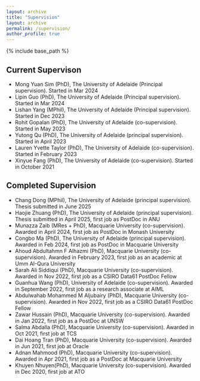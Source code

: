 ```yaml
---
layout: archive
title: "Supervision"
layout: archive
permalink: /supervision/
author_profile: true
---
```


{% include base_path %}


## Current Supervison
- Mong Yuan Sim (PhD), The University of Adelaide (Principal supervision). Started in Mar 2024
- Lipin Guo (PhD), The University of Adelaide (Principal supervision). Started in Mar 2024
- Lishan Yang (MPhil), The University of Adelaide (Principal supervision). Started in Dec 2023
- Rohit Gopalan (PhD), The University of Adelaide (co-supervision). Started in May 2023
- Yutong Qu (PhD), The University of Adelaide (principal supervision). Started in April 2023
- Lauren Yvette Taylor (PhD), The University of Adelaide (co-supervision). Started in February 2023
- Xinyue Fang (PhD), The University of Adelaide (co-supervision). Started in October 2021

## Completed Supervision
- Chang Dong (MPhil), The University of Adelaide (principal supervision). Thesis submitted in June 2025
- Haojie Zhuang (PhD), The University of Adelaide (principal supervision). Thesis submitted in April 2025, first job as PostDoc in ANU
- Munazza Zaib (MRes + PhD), Macquarie University (co-supervision). Awarded in April 2024, first job as PostDoc in Monash University
- Congbo Ma (PhD), The University of Adelaide (principal supervision). Awarded in Feb 2024, first job as PostDoc in Macquarie University
-  Ahoud Abdultahmn F Alhazmi (PhD), Macquarie University (co-supervision). Awarded in February 2023, first job as an academic at Umm AI-Qura University
- Sarah Ali Siddiqui (PhD), Macquarie University (co-supervision). Awarded in Nov 2022, first job as a CSIRO Data61 PostDoc Fellow
- Guanhua Wang (PhD), University of Adelaide (co-supervision). Awarded in September 2022, first job as a research associate at AIML  
- Abdulwahab Mohammed M Aljubairy (PhD), Macquarie University (co-supervision). Awarded in Nov 2022, first job as a CSIRO Data61 PostDoc Fellow
- Zawar Hussain (PhD), Macquarie University (co-supervision). Awarded in Jan 2022, first job as a PostDoc at UNSW
- Salma Abdalla (PhD), Macquarie University (co-supervision). Awarded in Oct 2021, first job at TCS
- Dai Hoang Tran (PhD), Macquarie University (co-supervision). Awarded in Jun 2021, first job at Oracle
- Adnan Mahmood (PhD), Macquarie University (co-supervision). Awarded in Apr 2021, first job as a PostDoc at Macquarie University
- Khuyen Nhuyen(PhD), Macquarie University (co-supervision). Awarded in Dec 2020, first job at ATO
